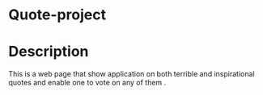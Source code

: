 # Quote-project

# Description
This is a web page that show application on both terrible and inspirational quotes and enable one to vote on any of them .
